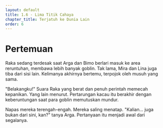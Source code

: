 ```yaml
---
layout: default
title: 1.6 - Lima Titik Cahaya
chapter_title: Terjatuh ke Dunia Lain
order: 6
---
```

# Pertemuan

Raka sedang terdesak saat Arga dan Bimo berlari masuk ke area reruntuhan, membawa lebih banyak goblin. Tak lama, Mira dan Lina juga tiba dari sisi lain. Kelimanya akhirnya bertemu, terpojok oleh musuh yang sama.

"Belakangku!" Suara Raka yang berat dan penuh perintah memecah kepanikan. Yang lain menurut. Pertarungan kacau itu berakhir dengan keberuntungan saat para goblin memutuskan mundur.

Napas mereka terengah-engah. Mereka saling menatap. "Kalian... juga bukan dari sini, kan?" tanya Arga. Pertanyaan itu menjadi awal dari segalanya.
